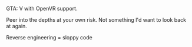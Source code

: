 GTA: V with OpenVR support.

Peer into the depths at your own risk. Not something I'd want to look back at again.

Reverse engineering = sloppy code